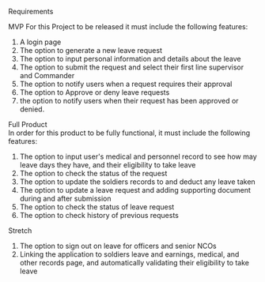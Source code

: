 
Requirements

MVP
For this Project to be released it must include the following features:
1. A login page   
2. The option to generate a new leave request  
3. The option to input personal information and details about the leave  
4. The option to submit the request and select their first line supervisor and Commander  
5. The option to notify users when a request requires their approval  
6. The option to Approve or deny leave requests  
7. the option to notify users when their request has been approved or denied.  

Full Product  
In order for this product to be fully functional, it must include the following features:  
1. The option to input user's medical and personnel record to see how may leave days they have, and their eligibility to take leave  
2. The option to check the status of the request  
3.  The option to update the soldiers records to and deduct any leave taken   
4. The option to update a leave request and adding supporting document during and after submission  
5. The option to check the status of leave request  
6. The option to check history of previous requests    
  
Stretch  
1. The option to sign out on leave for officers and senior NCOs  
2. Linking the application to soldiers leave and earnings, medical, and other records page, and automatically validating their eligibility to take leave
